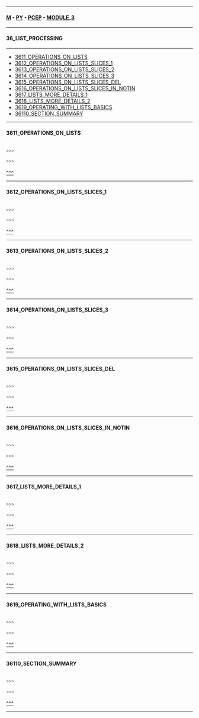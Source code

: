 
---

#### [M](https://github.com/ttltrk/TTT/blob/master/menu.md) - [PY](https://github.com/ttltrk/TTT/blob/master/PY/PY.md) - [PCEP](https://github.com/ttltrk/TTT/blob/master/PY/PCEP/PCEP.md) - [MODULE_3](https://github.com/ttltrk/TTT/blob/master/PY/PCEP/MODULE_3/MODULE_3.md)

---

#### 36_LIST_PROCESSING

---

* [3611_OPERATIONS_ON_LISTS](#3611_OPERATIONS_ON_LISTS)
* [3612_OPERATIONS_ON_LISTS_SLICES_1](#3612_OPERATIONS_ON_LISTS_SLICES_1)
* [3613_OPERATIONS_ON_LISTS_SLICES_2](#3613_OPERATIONS_ON_LISTS_SLICES_2)
* [3614_OPERATIONS_ON_LISTS_SLICES_3](#3614_OPERATIONS_ON_LISTS_SLICES_3)
* [3615_OPERATIONS_ON_LISTS_SLICES_DEL](#3615_OPERATIONS_ON_LISTS_SLICES_DEL)
* [3616_OPERATIONS_ON_LISTS_SLICES_IN_NOTIN](#3616_OPERATIONS_ON_LISTS_SLICES_IN_NOTIN)
* [3617_LISTS_MORE_DETAILS_1](#3617_LISTS_MORE_DETAILS_1)
* [3618_LISTS_MORE_DETAILS_2](#3618_LISTS_MORE_DETAILS_2)
* [3619_OPERATING_WITH_LISTS_BASICS](#3619_OPERATING_WITH_LISTS_BASICS)
* [36110_SECTION_SUMMARY](#36110_SECTION_SUMMARY)

---

#### 3611_OPERATIONS_ON_LISTS

```py

>>>

>>>
```

[^^^](#)

---

#### 3612_OPERATIONS_ON_LISTS_SLICES_1

```py

>>>

>>>
```

[^^^](#)

---

#### 3613_OPERATIONS_ON_LISTS_SLICES_2

```py

>>>

>>>
```

[^^^](#)

---

#### 3614_OPERATIONS_ON_LISTS_SLICES_3

```py

>>>

>>>
```

[^^^](#)

---

#### 3615_OPERATIONS_ON_LISTS_SLICES_DEL

```py

>>>

>>>
```

[^^^](#)

---

#### 3616_OPERATIONS_ON_LISTS_SLICES_IN_NOTIN

```py

>>>

>>>
```

[^^^](#)

---

#### 3617_LISTS_MORE_DETAILS_1

```py

>>>

>>>
```

[^^^](#)

---

#### 3618_LISTS_MORE_DETAILS_2

```py

>>>

>>>
```

[^^^](#)

---

#### 3619_OPERATING_WITH_LISTS_BASICS

```py

>>>

>>>
```

[^^^](#)

---

#### 36110_SECTION_SUMMARY

```py

>>>

>>>
```

[^^^](#)

---
